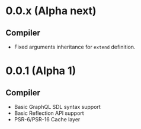 # 0.0.x (Alpha next)

## Compiler

- Fixed arguments inheritance for `extend` definition.

# 0.0.1 (Alpha 1)

## Compiler

- Basic GraphQL SDL syntax support
- Basic Reflection API support
- PSR-6/PSR-16 Cache layer
